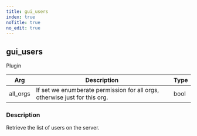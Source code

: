 ```yaml
---
title: gui_users
index: true
noTitle: true
no_edit: true
---
```




<div class="vql_item"></div>


## gui_users
<span class='vql_type pull-right page-header'>Plugin</span>



<div class="vqlargs"></div>

Arg | Description | Type
----|-------------|-----
all_orgs|If set we enumberate permission for all orgs, otherwise just for this org.|bool

### Description

Retrieve the list of users on the server.


